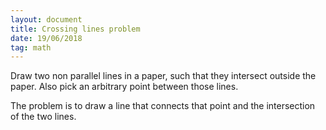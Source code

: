 ```yaml
---
layout: document
title: Crossing lines problem
date: 19/06/2018
tag: math
---
```


Draw two non parallel lines in a paper, such that they intersect outside the paper. Also pick an arbitrary point between those lines.

The problem is to draw a line that connects that point and the intersection of the two lines.